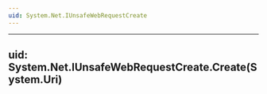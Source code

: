```yaml
---
uid: System.Net.IUnsafeWebRequestCreate
---
```


---
uid: System.Net.IUnsafeWebRequestCreate.Create(System.Uri)
---

